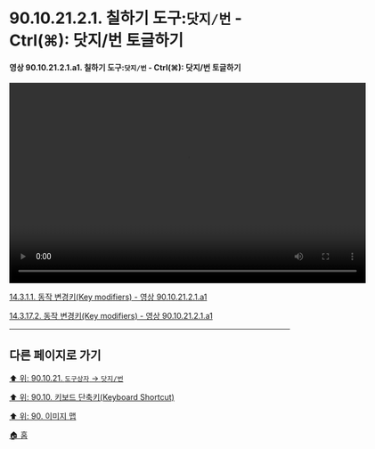 # 90.10.21.2.1. 칠하기 도구:`닷지/번` - Ctrl(⌘): 닷지/번 토글하기

<a id="90-10-21-02-01-a1"></a>

#### 영상 90.10.21.2.1.a1. 칠하기 도구:`닷지/번` - Ctrl(⌘): 닷지/번 토글하기
<video controls="controls" width="640" height="360" src="https://github.com/wonder13662/gimp/assets/15767104/168c68b2-35eb-40d9-b21f-b44404c04b66"></video>

[14.3.1.1. 동작 변경키(Key modifiers) - 영상 90.10.21.2.1.a1](./14-03-01-01-key_modifiers.md#90-10-21-02-01-a1)

[14.3.17.2. 동작 변경키(Key modifiers) - 영상 90.10.21.2.1.a1](./14-03-17-02-key_modifiers.md#90-10-21-02-01-a1)

***

## 다른 페이지로 가기

[⬆️ 위: 90.10.21. `도구상자` → `닷지/번`](./90-10-21-00-tool_box-dodge_burn.md)

[⬆️ 위: 90.10. 키보드 단축키(Keyboard Shortcut)](./90-10-00-keyboard_shortcut.md)

[⬆️ 위: 90. 이미지 맵](./90-00-image-map.md)

[🏠 홈](./00-home.md)